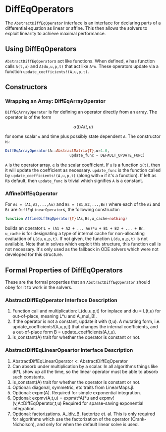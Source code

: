 # DiffEqOperators

The `AbstractDiffEqOperator` interface is an interface for declaring parts of
a differential equation as linear or affine. This then allows the solvers to
exploit linearity to achieve maximal performance.

## Using DiffEqOperators

`AbstractDiffEqOperator`s act like functions. When defined, `A` has function
calls `A(t,u)` and `A(du,u,p,t)` that act like `A*u`. These operators update
via a function `update_coefficients!(A,u,p,t)`.

## Constructors

### Wrapping an Array: DiffEqArrayOperator

`DiffEqArrayOperator` is for defining an operator directly from an array. The
operator is of the form

```math
\alpha(t)A(t,u)
```

for some scalar `α` and time plus possibly state dependent `A`. The
constructor is:

```julia
DiffEqArrayOperator(A::AbstractMatrix{T},α=1.0,
                             update_func = DEFAULT_UPDATE_FUNC)
```

`A` is the operator array. `α` is the scalar coefficient. If `α` is a function
`α(t)`, then it will update the coefficient as necessary. `update_func` is the
function called by `update_coefficients!(A,u,p,t)` (along with `α` if it's a
function). If left as its default, then `update_func` is trivial which signifies
`A` is a constant.

### AffineDiffEqOperator

For `As = (A1,A2,...,An)` and `Bs = (B1,B2,...,Bn)` where each of the `Ai` and
`Bi` are `DiffEqLinearOperator`s, the following constructor:

```julia
function AffineDiffEqOperator{T}(As,Bs,u_cache=nothing)
```

builds an operator `L = (A1 + A2 + ... An)*u + B1 + B2 + ... + Bn`. `u_cache`
is for designating a type of internal cache for non-allocating evaluation of
`L(du,u,p,t)`. If not given, the function `L(du,u,p,t)` is not available. Note
that in solves which exploit this structure, this function call is not necessary.
It's only used as the fallback in ODE solvers which were not developed for this
structure.

## Formal Properties of DiffEqOperators

These are the formal properties that an `AbstractDiffEqOperator` should obey
for it to work in the solvers.

### AbstractDiffEqOperator Interface Description

1. Function call and multiplication: L(du,u,p,t) for inplace and du = L(t,u) for
   out-of-place, meaning L*u and A_mul_B!.
2. If the operator is not a constant, update it with (t,u). A mutating form, i.e.
   update_coefficients!(A,u,p,t) that changes the internal coefficients, and a
   out-of-place form B = update_coefficients(A,t,u).
3. is_constant(A) trait for whether the operator is constant or not.

### AbstractDiffEqLinearOpeartor Interface Description

1. AbstractDiffEqLinearOperator <: AbstractDiffEqOperator
2. Can absorb under multiplication by a scalar. In all algorithms things like
   dt*L show up all the time, so the linear operator must be able to absorb
   such constants.
4. is_constant(A) trait for whether the operator is constant or not.
5. Optional: diagonal, symmetric, etc traits from LinearMaps.jl.
6. Optional: expm(A). Required for simple exponential integration.
7. Optional: expmv(A,t,u) = expm(t*A)*u and expmv!(v,A::DiffEqOperator,t,u)
   Required for sparse-saving exponential integration.
8. Optional: factorizations. A_ldiv_B, factorize et. al. This is only required
   for algorithms which use the factorization of the operator (Crank-Nicholson),
   and only for when the default linear solve is used.
